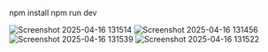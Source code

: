 npm install
npm run dev


![Screenshot 2025-04-16 131514](https://github.com/user-attachments/assets/8741cda8-f8fb-49a1-b42c-83d207cf9c7b)
![Screenshot 2025-04-16 131456](https://github.com/user-attachments/assets/9c63c998-3161-4244-9c70-6a7f1106e7e3)
![Screenshot 2025-04-16 131539](https://github.com/user-attachments/assets/a8d37397-8d3b-43d7-a620-ee393f11a188)
![Screenshot 2025-04-16 131522](https://github.com/user-attachments/assets/da43b453-3611-4fbc-9930-0b5457e075de)
